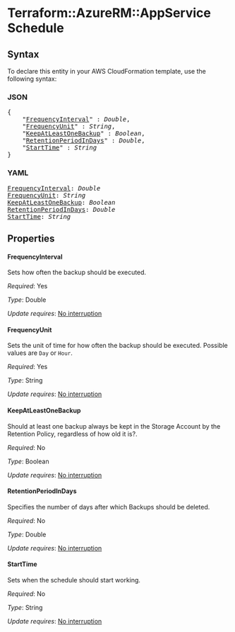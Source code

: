 # Terraform::AzureRM::AppService Schedule

## Syntax

To declare this entity in your AWS CloudFormation template, use the following syntax:

### JSON

<pre>
{
    "<a href="#frequencyinterval" title="FrequencyInterval">FrequencyInterval</a>" : <i>Double</i>,
    "<a href="#frequencyunit" title="FrequencyUnit">FrequencyUnit</a>" : <i>String</i>,
    "<a href="#keepatleastonebackup" title="KeepAtLeastOneBackup">KeepAtLeastOneBackup</a>" : <i>Boolean</i>,
    "<a href="#retentionperiodindays" title="RetentionPeriodInDays">RetentionPeriodInDays</a>" : <i>Double</i>,
    "<a href="#starttime" title="StartTime">StartTime</a>" : <i>String</i>
}
</pre>

### YAML

<pre>
<a href="#frequencyinterval" title="FrequencyInterval">FrequencyInterval</a>: <i>Double</i>
<a href="#frequencyunit" title="FrequencyUnit">FrequencyUnit</a>: <i>String</i>
<a href="#keepatleastonebackup" title="KeepAtLeastOneBackup">KeepAtLeastOneBackup</a>: <i>Boolean</i>
<a href="#retentionperiodindays" title="RetentionPeriodInDays">RetentionPeriodInDays</a>: <i>Double</i>
<a href="#starttime" title="StartTime">StartTime</a>: <i>String</i>
</pre>

## Properties

#### FrequencyInterval

Sets how often the backup should be executed.

_Required_: Yes

_Type_: Double

_Update requires_: [No interruption](https://docs.aws.amazon.com/AWSCloudFormation/latest/UserGuide/using-cfn-updating-stacks-update-behaviors.html#update-no-interrupt)

#### FrequencyUnit

Sets the unit of time for how often the backup should be executed. Possible values are `Day` or `Hour`.

_Required_: Yes

_Type_: String

_Update requires_: [No interruption](https://docs.aws.amazon.com/AWSCloudFormation/latest/UserGuide/using-cfn-updating-stacks-update-behaviors.html#update-no-interrupt)

#### KeepAtLeastOneBackup

Should at least one backup always be kept in the Storage Account by the Retention Policy, regardless of how old it is?.

_Required_: No

_Type_: Boolean

_Update requires_: [No interruption](https://docs.aws.amazon.com/AWSCloudFormation/latest/UserGuide/using-cfn-updating-stacks-update-behaviors.html#update-no-interrupt)

#### RetentionPeriodInDays

Specifies the number of days after which Backups should be deleted.

_Required_: No

_Type_: Double

_Update requires_: [No interruption](https://docs.aws.amazon.com/AWSCloudFormation/latest/UserGuide/using-cfn-updating-stacks-update-behaviors.html#update-no-interrupt)

#### StartTime

Sets when the schedule should start working.

_Required_: No

_Type_: String

_Update requires_: [No interruption](https://docs.aws.amazon.com/AWSCloudFormation/latest/UserGuide/using-cfn-updating-stacks-update-behaviors.html#update-no-interrupt)

